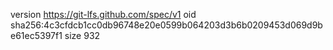 version https://git-lfs.github.com/spec/v1
oid sha256:4c3cfdcb1cc0db96748e20e0599b064203d3b6b0209453d069d9be61ec5397f1
size 932

